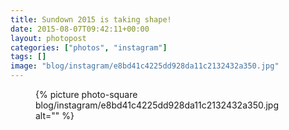 ```yaml
---
title: Sundown 2015 is taking shape!
date: 2015-08-07T09:42:11+00:00
layout: photopost
categories: ["photos", "instagram"]
tags: []
image: "blog/instagram/e8bd41c4225dd928da11c2132432a350.jpg"
---
```


<figure class="photo photo--square">
  {% picture photo-square blog/instagram/e8bd41c4225dd928da11c2132432a350.jpg alt="" %}
</figure>


